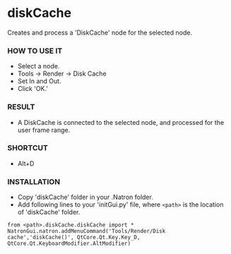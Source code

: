 # diskCache

Creates and process a 'DiskCache' node for the selected node.

### HOW TO USE IT

* Select a node.
* Tools -> Render -> Disk Cache
* Set In and Out.
* Click 'OK.'

### RESULT

* A DiskCache is connected to the selected node, and processed for the user frame range.

### SHORTCUT

* Alt+D

### INSTALLATION

* Copy 'diskCache' folder in your .Natron folder.
* Add following lines to your 'initGui.py' file, where ``<path>`` is the location of 'diskCache' folder.

```
from <path>.diskCache.diskCache import *
NatronGui.natron.addMenuCommand('Tools/Render/Disk cache','diskCache()', QtCore.Qt.Key.Key_D, QtCore.Qt.KeyboardModifier.AltModifier)
```
